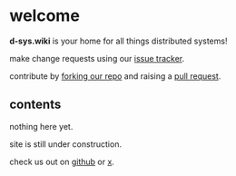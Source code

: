 # welcome

**d-sys.wiki** is your home for all things distributed systems!

make change requests using our [issue tracker](https://github.com/captradeoff/d-sys-wiki/issues).

contribute by [forking our repo](https://github.com/captradeoff/d-sys-wiki/fork) and raising a [pull request](https://github.com/captradeoff/d-sys-wiki/pulls).

## contents
nothing here yet.

site is still under construction.

check us out on [github](https://github.com/captradeoff) or [x](https://x.com/captradeoff).
